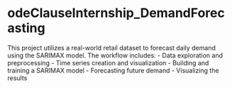 # odeClauseInternship_DemandForecasting
This project utilizes a real-world retail dataset to forecast daily demand using the SARIMAX model. The workflow includes:  - Data exploration and preprocessing - Time series creation and visualization - Building and training a SARIMAX model - Forecasting future demand - Visualizing the results
